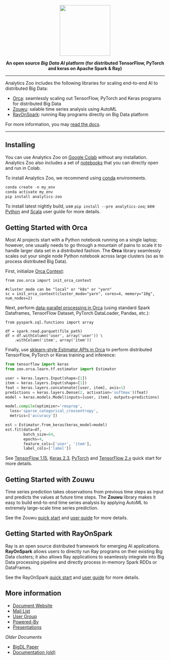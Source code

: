 <div align="center">

<p align="center"> <img src="docs/docs/Image/logo.jpg" height="160px"><br></p>

**An open source _Big Data AI_ platform (for distributed TensorFlow, PyTorch and keras on Apache Spark & Ray)**

</div>

---

Analytics Zoo includes the following libraries for scaling end-to-end AI to distributed Big Data: 

 - [Orca](https://analytics-zoo.readthedocs.io/): seamlessly scaling out TensorFlow, PyTorch and Keras programs for distributed Big Data
 - [Zouwu](): salable time series analysis using AutoML 
 - [RayOnSpark](): running Ray programs directly on Big Data platform

For more information, you may [read the docs](https://analytics-zoo.readthedocs.io/).

---

## Installing
You can use Analytics Zoo on [Google Colab]() without any installation. Analytics Zoo also includes a set of [notebooks]() that you can directly open and run in Colab.

To install Analytics Zoo, we recommend using [conda](https://docs.conda.io/projects/conda/en/latest/user-guide/install/)  environments.

```python
conda create -n my_env 
conda activate my_env
pip install analytics-zoo 
```

To install latest nightly build, use ```pip install --pre analytics-zoo```; see [Python](https://analytics-zoo.readthedocs.io/en/latest/doc/UserGuide/python.html)  and [Scala](https://analytics-zoo.readthedocs.io/en/latest/doc/UserGuide/scala.html) user guide for more details.

## Getting Started with Orca

Most AI projects start with a Python notebook running on a single laptop; however, one usually needs to go through a mountain of pains to scale it to handle larger data set in a distributed fashion. The  **Orca**  library seamlessly scales out your single node Python notebook across large clusters (so as to process distributed Big Data).

First, initialize [Orca Context]():

```pyhton
from zoo.orca import init_orca_context

#cluster_mode can be "local" or "k8s" or "yarn"
sc = init_orca_context(cluster_mode="yarn", cores=4, memory="10g", num_nodes=2) 
```

Next, perform [data-parallel processing in Orca](https://analytics-zoo.readthedocs.io/en/latest/doc/Orca/Overview/data-parallel-processing.html) (using standard Spark Dataframes, TensorFlow Dataset, PyTorch DataLoader, Pandas, etc.):

```pyhton
from pyspark.sql.functions import array

df = spark.read.parquet(file_path)
df = df.withColumn('user', array('user')) \  
    .withColumn('item', array('item'))
```

Finally, use [sklearn-style Estimator APIs in Orca](https://analytics-zoo.readthedocs.io/en/latest/doc/Orca/Overview/distributed-training-inference.html) to perform distributed TensorFlow, PyTorch or Keras training and inference:

```python
from tensorflow import keras
from zoo.orca.learn.tf.estimator import Estimator

user = keras.layers.Input(shape=[1])  
item = keras.layers.Input(shape=[1])  
feat = keras.layers.concatenate([user, item], axis=1)  
predictions = keras.layers.Dense(2, activation='softmax')(feat)  
model = keras.models.Model(inputs=[user, item], outputs=predictions)  

model.compile(optimizer='rmsprop',  
  loss='sparse_categorical_crossentropy',  
  metrics=['accuracy'])

est = Estimator.from_keras(keras_model=model)  
est.fit(data=df,  
        batch_size=64,  
        epochs=4,  
        feature_cols=['user', 'item'],  
        label_cols=['label'])
```

See [TensorFlow 1.15](https://analytics-zoo.readthedocs.io/en/latest/doc/Orca/QuickStart/orca-tf-quickstart.html), [Keras 2.3](https://analytics-zoo.readthedocs.io/en/latest/doc/Orca/QuickStart/orca-keras-quickstart.html), [PyTorch](https://analytics-zoo.readthedocs.io/en/latest/doc/Orca/QuickStart/orca-pytorch-quickstart.html) and [TensorFlow 2.x]() quick start for more details.

## Getting Started with Zouwu

Time series prediction takes observations from previous time steps as input and predicts the values at future time steps. The **Zouwu** library makes it easy to build end-to-end time series analysis by applying AutoML to extremely large-scale time series prediction.

See the Zouwu [quick start]() and [user guide]() for more details.

## Getting Started with RayOnSpark

Ray is an open source distributed framework for emerging AI applications. **RayOnSpark** allows users to directly run Ray programs on their existing Big Data clusters; it also allows Ray applications to seamlessly integrate into Big Data processing pipeline and directly process in-memory Spark RDDs or DataFrames.

See the RayOnSpark [quick start]() and [user guide]() for more details.

## More information

- [Document Website](https://analytics-zoo.readthedocs.io/)
- [Mail List](mailto:bigdl-user-group+subscribe@googlegroups.com)
- [User Group](https://groups.google.com/forum/#!forum/bigdl-user-group)
- [Powered-By]()
- [Presentations]()

_Older Documents_
- [BigDL Paper](https://arxiv.org/abs/1804.05839)
- [Documentation (old)](https://analytics-zoo.github.io/)
